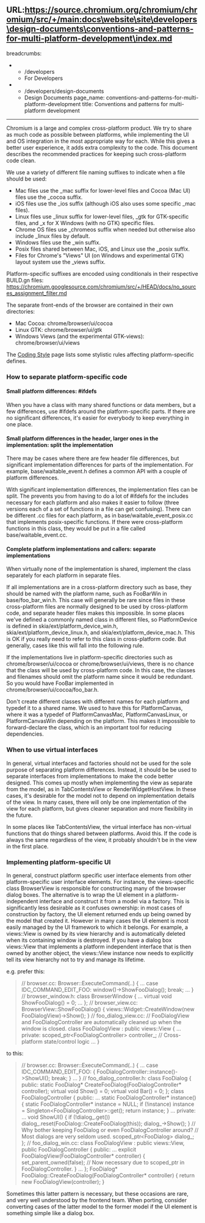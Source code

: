URL:https://source.chromium.org/chromium/chromium/src/+/main:docs\website\site\developers\design-documents\conventions-and-patterns-for-multi-platform-development\index.md
---
breadcrumbs:
- - /developers
  - For Developers
- - /developers/design-documents
  - Design Documents
page_name: conventions-and-patterns-for-multi-platform-development
title: Conventions and patterns for multi-platform development
---

Chromium is a large and complex cross-platform product. We try to share as much
code as possible between platforms, while implementing the UI and OS integration
in the most appropriate way for each. While this gives a better user experience,
it adds extra complexity to the code. This document describes the recommended
practices for keeping such cross-platform code clean.

We use a variety of different file naming suffixes to indicate when a file
should be used:

*   Mac files use the _mac suffix for lower-level files and Cocoa (Mac
            UI) files use the _cocoa suffix.
*   iOS files use the _ios suffix (although iOS also uses some specific
            _mac files).
*   Linux files use _linux suffix for lower-level files, _gtk for
            GTK-specific files, and _x for X Windows (with no GTK) specific
            files.
*   Chrome OS files use _chromeos suffix when needed but otherwise also
            include _linux files by default.
*   Windows files use the _win suffix.
*   Posix files shared between Mac, iOS, and Linux use the _posix
            suffix.
*   Files for Chrome's "Views" UI (on Windows and experimental GTK)
            layout system use the _views suffix.

Platform-specific suffixes are encoded using conditionals in their respective
BUILD.gn files:
https://chromium.googlesource.com/chromium/src/+/HEAD/docs/no_sources_assignment_filter.md

The separate front-ends of the browser are contained in their own directories:

*   Mac Cocoa: chrome/browser/ui/cocoa
*   Linux GTK: chrome/browser/ui/gtk
*   Windows Views (and the experimental GTK-views):
            chrome/browser/ui/views

The [Coding Style](/developers/coding-style) page lists some stylistic rules
affecting platform-specific defines.

### How to separate platform-specific code

#### Small platform differences: #ifdefs

When you have a class with many shared functions or data members, but a few
differences, use #ifdefs around the platform-specific parts. If there are no
significant differences, it's easier for everybody to keep everything in one
place.

#### Small platform differences in the header, larger ones in the implementation: split the implementation

There may be cases where there are few header file differences, but significant
implementation differences for parts of the implementation. For example,
base/waitable_event.h defines a common API with a couple of platform
differences.

With significant implementation differences, the implementation files can be
split. The prevents you from having to do a lot of #ifdefs for the includes
necessary for each platform and also makes it easier to follow (three versions
each of a set of functions in a file can get confusing). There can be different
.cc files for each platform, as in base/waitable_event_posix.cc that implements
posix-specific functions. If there were cross-platform functions in this class,
they would be put in a file called base/waitable_event.cc.

#### Complete platform implementations and callers: separate implementations

When virtually none of the implementation is shared, implement the class
separately for each platform in separate files.

If all implementations are in a cross-platform directory such as base, they
should be named with the platform name, such as FooBarWin in base/foo_bar_win.h.
This case will generally be rare since files in these cross-platform files are
normally designed to be used by cross-platform code, and separate header files
makes this impossible. In some places we've defined a commonly named class in
different files, so PlatformDevice is defined in skia/ext/platform_device_win.h,
skia/ext/platform_device_linux.h, and skia/ext/platform_device_mac.h. This is OK
if you really need to refer to this class in cross-platform code. But generally,
cases like this will fall into the following rule.

If the implementations live in platform-specific directories such as
chrome/browser/ui/cocoa or chrome/browser/ui/views, there is no chance that the
class will be used by cross-platform code. In this case, the classes and
filenames should omit the platform name since it would be redundant. So you
would have FooBar implemented in chrome/browser/ui/cocoa/foo_bar.h.

Don't create different classes with different names for each platform and
typedef it to a shared name. We used to have this for PlatformCanvas, where it
was a typedef of PlatformCanvasMac, PlatformCanvasLinux, or PlatformCanvasWin
depending on the platform. This makes it impossible to forward-declare the
class, which is an important tool for reducing dependencies.

### When to use virtual interfaces

In general, virtual interfaces and factories should not be used for the sole
purpose of separating platform differences. Instead, it should be be used to
separate interfaces from implementations to make the code better designed. This
comes up mostly when implementing the view as separate from the model, as in
TabContentsView or RenderWidgetHostView. In these cases, it's desirable for the
model not to depend on implementation details of the view. In many cases, there
will only be one implementation of the view for each platform, but gives cleaner
separation and more flexibility in the future.

In some places like TabContentsView, the virtual interface has non-virtual
functions that do things shared between platforms. Avoid this. If the code is
always the same regardless of the view, it probably shouldn't be in the view in
the first place.

### Implementing platform-specific UI

In general, construct platform specific user interface elements from other
platform-specific user interface elements. For instance, the views-specific
class BrowserView is responsible for constructing many of the browser dialog
boxes. The alternative is to wrap the UI element in a platform-independent
interface and construct it from a model via a factory. This is significantly
less desirable as it confuses ownership: in most cases of construction by
factory, the UI element returned ends up being owned by the model that created
it. However in many cases the UI element is most easily managed by the UI
framework to which it belongs. For example, a views::View is owned by its view
hierarchy and is automatically deleted when its containing window is destroyed.
If you have a dialog box views::View that implements a platform independent
interface that is then owned by another object, the views::View instance now
needs to explicitly tell its view hierarchy not to try and manage its lifetime.

e.g. prefer this:

> // browser.cc:
> Browser::ExecuteCommand(..) {
> ...
> case IDC_COMMAND_EDIT_FOO:
> window()-&gt;ShowFooDialog();
> break;
> ...
> }
> // browser_window.h:
> class BrowserWindow {
> ...
> virtual void ShowFooDialog() = 0;
> ...
> };
> // browser_view.cc:
> BrowserView::ShowFooDialog() {
> views::Widget::CreateWindow(new FooDialogView)-&gt;Show();
> }
> // foo_dialog_view.cc:
> // FooDialogView and FooDialogController are automatically cleaned up when the
> window is closed.
> class FooDialogView : public views::View {
> ...
> private:
> scoped_ptr&lt;FooDialogController&gt; controller_; // Cross-platform
> state/control logic
> ...
> }

to this:

> // browser.cc:
> Browser::ExecuteCommand(..) {
> ...
> case IDC_COMMAND_EDIT_FOO: {
> FooDialogController::instance()-&gt;ShowUI();
> break;
> }
> ...
> }
> // foo_dialog_controller.h:
> class FooDialog {
> public:
> static FooDialog\* CreateFooDialog(FooDialogController\* controller);
> virtual void Show() = 0;
> virtual void Bar() = 0;
> };
> class FooDialogController {
> public:
> ...
> static FooDialogController\* instance() {
> static FooDialogController\* instance = NULL;
> if (!instance)
> instance = Singleton&lt;FooDialogController&gt;::get();
> return instance;
> }
> ...
> private:
> ...
> void ShowUI() {
> if (!dialog_.get())
> dialog_.reset(FooDialog::CreateFooDialog(this));
> dialog_-&gt;Show();
> }
> // Why bother keeping FooDialog or even FooDialogController around?
> // Most dialogs are very seldom used.
> scoped_ptr&lt;FooDialog&gt; dialog_;
> };
> // foo_dialog_win.cc:
> class FooDialogView : public views::View,
> public FooDialogController {
> public:
> ...
> explicit FooDialogView(FooDialogController\* controller) {
> set_parent_owned(false); // Now necessary due to scoped_ptr in
> FooDialogController.
> }
> ...
> };
> FooDialog\* FooDialog::CreateFooDialog(FooDialogController\* controller) {
> return new FooDialogView(controller);
> }

Sometimes this latter pattern is necessary, but these occasions are rare, and
very well understood by the frontend team. When porting, consider converting
cases of the latter model to the former model if the UI element is something
simple like a dialog box.
